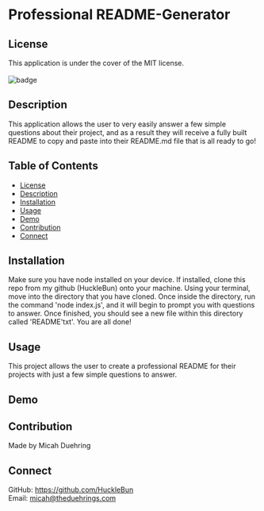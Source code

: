 # Professional README-Generator

## License
This application is under the cover of the MIT license.
<br>
<br>
![badge](https://img.shields.io/badge/license-MIT-brightgreen)

## Description
This application allows the user to very easily answer a few simple questions about their project, and as a result they will receive a fully built README to copy and paste into their README.md file that is all ready to go! 

## Table of Contents
- [License](#license)
- [Description](#description)
- [Installation](#installation)
- [Usage](#usage)
- [Demo](#demo)
- [Contribution](#contribution)
- [Connect](#connect)

## Installation
Make sure you have node installed on your device. If installed, clone this repo from my github (HuckleBun) onto your machine. Using your terminal, move into the directory that you have cloned. Once inside the directory, run the command 'node index.js', and it will begin to prompt you with questions to answer. Once finished, you should see a new file within this directory called 'README'txt'. You are all done!

## Usage
This project allows the user to create a professional README for their projects with just a few simple questions to answer.

## Demo


## Contribution
Made by Micah Duehring

## Connect
GitHub: https://github.com/HuckleBun
<br>
Email: micah@theduehrings.com
